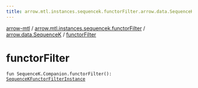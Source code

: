```yaml
---
title: arrow.mtl.instances.sequencek.functorFilter.arrow.data.SequenceK.functorFilter - arrow-mtl
---
```


[arrow-mtl](../../index.html) / [arrow.mtl.instances.sequencek.functorFilter](../index.html) / [arrow.data.SequenceK](index.html) / [functorFilter](./functor-filter.html)

# functorFilter

`fun SequenceK.Companion.functorFilter(): `[`SequenceKFunctorFilterInstance`](../../arrow.mtl.instances/-sequence-k-functor-filter-instance/index.html)